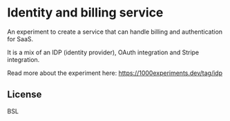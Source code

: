# Identity and billing service

An experiment to create a service that can handle billing and authentication for SaaS.

It is a mix of an IDP (identity provider), OAuth integration and Stripe integration.

Read more about the experiment here:
https://1000experiments.dev/tag/idp

## License

BSL
